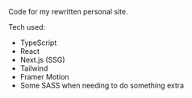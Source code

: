 Code for my rewritten personal site.

Tech used:

- TypeScript
- React
- Next.js (SSG)
- Tailwind
- Framer Motion
- Some SASS when needing to do something extra
